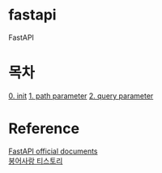 # fastapi
FastAPI

# 목차
[0. init]()
[1. path parameter]()
[2. query parameter]()
# Reference
[FastAPI official documents](https://fastapi.tiangolo.com/ko/)  
[붕어사랑 티스토리](https://lucky516.tistory.com/category/Fast%20API)